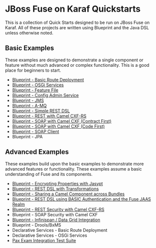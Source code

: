 # JBoss Fuse on Karaf Quickstarts #
This is a collection of Quick Starts designed to be run on JBoss Fuse on Karaf. All of these projects are written using Blueprint and the Java DSL unless otherwise noted.

## Basic Examples ##
These examples are designed to demonstrate a single component or feature without much advanced or complex functionality. This is a good place for beginners to start.

 * [Blueprint - Basic Route Deployment](https://github.com/rhtconsulting/fuse-quickstarts/tree/jboss-fuse-6.2.0/karaf/route_deployment)
 * [Blueprint - OSGi Services](https://github.com/rhtconsulting/fuse-quickstarts/tree/jboss-fuse-6.2.0/karaf/osgi_service)
 * [Blueprint - Feature File](https://github.com/rhtconsulting/fuse-quickstarts/tree/jboss-fuse-6.2.0/karaf/feature)
 * [Blueprint - Config Admin Service](https://github.com/rhtconsulting/fuse-quickstarts/tree/jboss-fuse-6.2.0/karaf/properties)
 * [Blueprint - JMS](https://github.com/rhtconsulting/fuse-quickstarts/blob/jboss-fuse-6.2.0/karaf/jms)
 * [Blueprint - A-MQ](https://github.com/rhtconsulting/fuse-quickstarts/blob/jboss-fuse-6.2.0/karaf/amq)
 * [Blueprint - Simple REST DSL](https://github.com/rhtconsulting/fuse-quickstarts/tree/jboss-fuse-6.2.0/karaf/rest_dsl_simple)
 * [Blueprint - REST with Camel CXF-RS](https://github.com/rhtconsulting/fuse-quickstarts/blob/jboss-fuse-6.2.0/karaf/rest)
 * [Blueprint - SOAP with Camel CXF (Contract First)](https://github.com/rhtconsulting/fuse-quickstarts/tree/jboss-fuse-6.2.0/karaf/soap_contract_first)
 * [Blueprint - SOAP with Camel CXF (Code First)](https://github.com/rhtconsulting/fuse-quickstarts/tree/jboss-fuse-6.2.0/karaf/soap)
 * [Blueprint - SOAP Client](https://github.com/rhtconsulting/fuse-quickstarts/tree/jboss-fuse-6.2.0/karaf/soap_client)
 * Blueprint - JPA

## Advanced Examples ##
These examples build upon the basic examples to demonstrate more advanced features or functionality. These examples assume a basic understanding of Fuse and its components.

 * [Blueprint - Encrypting Properties with Jasypt](https://github.com/rhtconsulting/fuse-quickstarts/tree/master/jboss-fuse-6.2.0/properties_encryption)
 * [Blueprint - REST DSL with Transformations](https://github.com/rhtconsulting/fuse-quickstarts/tree/jboss-fuse-6.2.0/karaf/rest_dsl)
 * [Blueprint - Sharing a Camel Component across Bundles](https://github.com/rhtconsulting/fuse-quickstarts/tree/master/jboss-fuse-6.2.0/shared_component)
 * [Blueprint - REST DSL using BASIC Authentication and the Fuse JAAS Realm](https://github.com/rhtconsulting/fuse-quickstarts/tree/master/jboss-fuse-6.2.0/rest_dsl_basic_auth)
 * [Blueprint - REST Security with Camel CXF-RS](https://github.com/rhtconsulting/fuse-quickstarts/tree/master/jboss-fuse-6.2.0/rest_secure)
 * Blueprint - SOAP Security with Camel CXF
 * [Blueprint - Infinispan / Data Grid Integration](https://github.com/rhtconsulting/fuse-quickstarts/tree/master/jboss-fuse-6.2.0/infinispan)
 * Blueprint - Drools/BxMS
 * Declarative Services - Basic Route Deployment
 * Declarative Services - OSGi Services
 * [Pax Exam Integration Test Suite](https://github.com/rhtconsulting/fuse-quickstarts/tree/master/jboss-fuse-6.2.0/itests)
